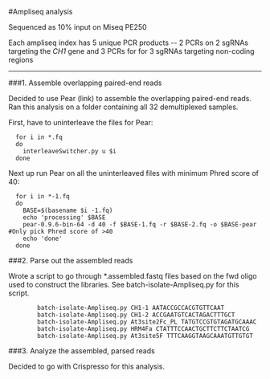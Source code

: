 #Ampliseq analysis

Sequenced as 10% input on Miseq PE250

Each ampliseq index has 5 unique PCR products -- 2 PCRs on 2 sgRNAs targeting the _CH1_ gene and 3 PCRs for for 3 sgRNAs targeting non-coding regions

--------

###1. Assemble overlapping paired-end reads 

Decided to use Pear (link) to assemble the overlapping paired-end reads. Ran this analysis on a folder containing all 32 demultiplexed samples.

First, have to uninterleave the files for Pear:

      
      for i in *.fq 
      do 
        interleaveSwitcher.py u $i 
      done
      

Next up run Pear on all the uninterleaved files with minimum Phred score of 40:

      
      for i in *-1.fq
      do
        BASE=$(basename $i -1.fq)
        echo 'processing' $BASE
        pear-0.9.6-bin-64 -d 40 -f $BASE-1.fq -r $BASE-2.fq -o $BASE-pear #Only pick Phred score of >40
        echo 'done'
      done
      

###2. Parse out the assembled reads

Wrote a script to go through *.assembled.fastq files based on the fwd oligo used to construct the libraries. See batch-isolate-Ampliseq.py for this script.

			
			batch-isolate-Ampliseq.py CH1-1 AATACCGCCACGTGTTCAAT
			batch-isolate-Ampliseq.py CH1-2 ACCGAATGTCACTAGACTTTGCT
			batch-isolate-Ampliseq.py At3site2Fc_PL TATGTCCGTGTAGATGCAAAC
			batch-isolate-Ampliseq.py HRM4Fa CTATTTCCAACTGCTTCTTCTAATCG
			batch-isolate-Ampliseq.py At3site5F TTTCAAGGTAAGCAAATGTTGTGT
			
	

###3. Analyze the assembled, parsed reads

Decided to go with Crispresso for this analysis.
